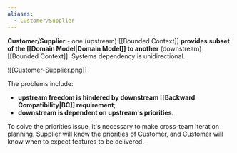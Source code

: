 ```yaml
---
aliases:
  - Customer/Supplier
---
```

**Customer/Supplier** - one (upstream) [[Bounded Context]] **provides subset of the [[Domain Model|Domain Model]] to another** (downstream) [[Bounded Context]]. Systems dependency is unidirectional.

![[Customer-Supplier.png]]

The problems include:
- **upstream freedom is hindered by downstream [[Backward Compatibility|BC]] requirement**;
- **downstream is dependent on upstream's priorities**.

To solve the priorities issue, it's necessary to make cross-team iteration planning. Supplier will know the priorities of Customer, and Customer will know when to expect features to be delivered.


